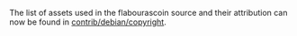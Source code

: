 The list of assets used in the flabourascoin source and their attribution can now be found in [contrib/debian/copyright](../contrib/debian/copyright).
